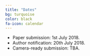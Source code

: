 ```yaml
---
title: "Dates"
bg: turquoise
color: black
fa-icon: calendar
---
```


* Paper submission: 1st July 2018.
* Author notification: 20th July 2018.
* Camera-ready submission: TBA.
